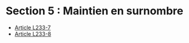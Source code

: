 # Section 5 : Maintien en surnombre

- [Article L233-7](article-l233-7.md)
- [Article L233-8](article-l233-8.md)
